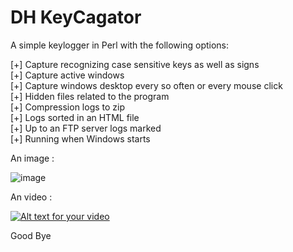 DH KeyCagator
=============

A simple keylogger in Perl with the following options:<br>

[+] Capture recognizing case sensitive keys as well as signs<br>
[+] Capture active windows<br>
[+] Capture windows desktop every so often or every mouse click<br>
[+] Hidden files related to the program<br>
[+] Compression logs to zip<br>
[+] Logs sorted in an HTML file<br>
[+] Up to an FTP server logs marked<br>
[+] Running when Windows starts<br>

An image : 

![image](http://doddyhackman.webcindario.com/images/dhkey16.jpg)

An video : 

[![Alt text for your video](http://img.youtube.com/vi/3TUN9_rq2sE/0.jpg)](http://www.youtube.com/watch?v=3TUN9_rq2sE)

Good Bye
